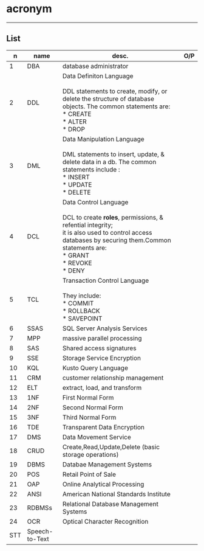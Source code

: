 # acronym

---

## List
|n|name|desc.|O/P|
|-|----|-----|---|
|1|DBA|database administrator|
|2|DDL|Data Definiton Language<br/><br/>DDL statements to create, modify, or delete the structure of database objects. The common statements are:<br/>* CREATE<br/>* ALTER<br/>* DROP|
|3|DML|Data Manipulation Language<br/><br/>DML statements to insert, update, & delete data in a db. The common statements include :<br/>* INSERT<br/>* UPDATE<br/>* DELETE|
|4|DCL|Data Control Language<br/><br/>DCL to create **roles**, permissions, & refential integrity;<br/>it is also used to control access databases by securing them.Common statements are:<br/>* GRANT<br/>* REVOKE<br/>* DENY|
|5|TCL|Transaction Control Language<br/><br/>They include:<br/>* COMMIT<br/>* ROLLBACK<br/>* SAVEPOINT|
|6|SSAS|SQL Server Analysis Services|
|7|MPP|massive parallel processing|
|8|SAS|Shared access signatures|
|9|SSE|Storage Service Encryption|
|10|KQL|Kusto Query Language|
|11|CRM|customer relationship management|
|12|ELT|extract, load, and transform
|13|1NF|First Normal Form|
|14|2NF|Second Normal Form|
|15|3NF|Third Normal Form|
|16|TDE|Transparent Data Encryption|
|17|DMS|Data Movement Service|
|18|CRUD|Create,Read,Update,Delete (basic storage operations)|
|19|DBMS|Databae Management Systems|
|20|POS|Retail Point of Sale|
|21|OAP|Online Analytical Processing|
|22|ANSI|American National Standards Institute|
|23|RDBMSs|Relational Database Management Systems|
|24|OCR|Optical Character Recognition|
|STT|Speech-to-Text|
